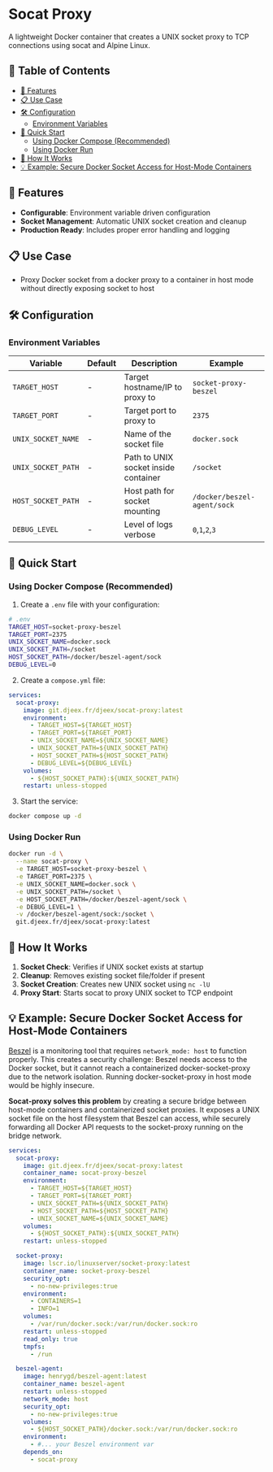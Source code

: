 # Socat Proxy

A lightweight Docker container that creates a UNIX socket proxy to TCP connections using socat and Alpine Linux.

## 📑 Table of Contents

- [🚀 Features](#-features)
- [📋 Use Case](#-use-case)
- [🛠️ Configuration](#️-configuration)
  - [Environment Variables](#environment-variables)
- [🚢 Quick Start](#-quick-start)
  - [Using Docker Compose (Recommended)](#using-docker-compose-recommended)
  - [Using Docker Run](#using-docker-run)
- [🔧 How It Works](#-how-it-works)
- [💡 Example: Secure Docker Socket Access for Host-Mode Containers](#-example-secure-docker-socket-access-for-host-mode-containers)

## 🚀 Features

- **Configurable**: Environment variable driven configuration
- **Socket Management**: Automatic UNIX socket creation and cleanup
- **Production Ready**: Includes proper error handling and logging

## 📋 Use Case

- Proxy Docker socket from a docker proxy to a container in host mode without directly exposing socket to host

## 🛠️ Configuration

### Environment Variables

| Variable | Default | Description | Example |
|----------|---------|-------------|---------|
| `TARGET_HOST` | - | Target hostname/IP to proxy to | `socket-proxy-beszel` |
| `TARGET_PORT` | - | Target port to proxy to | `2375` |
| `UNIX_SOCKET_NAME` | - | Name of the socket file | `docker.sock` |
| `UNIX_SOCKET_PATH` | - | Path to UNIX socket inside container | `/socket` |
| `HOST_SOCKET_PATH` | - | Host path for socket mounting | `/docker/beszel-agent/sock` |
| `DEBUG_LEVEL` | - | Level of logs verbose | `0`,`1`,`2`,`3`  |

## 🚢 Quick Start

### Using Docker Compose (Recommended)

1. Create a `.env` file with your configuration:
```bash
# .env
TARGET_HOST=socket-proxy-beszel
TARGET_PORT=2375
UNIX_SOCKET_NAME=docker.sock
UNIX_SOCKET_PATH=/socket
HOST_SOCKET_PATH=/docker/beszel-agent/sock
DEBUG_LEVEL=0
```

2. Create a `compose.yml` file:
```yaml
services:
  socat-proxy:
    image: git.djeex.fr/djeex/socat-proxy:latest
    environment:
      - TARGET_HOST=${TARGET_HOST}
      - TARGET_PORT=${TARGET_PORT}
      - UNIX_SOCKET_NAME=${UNIX_SOCKET_NAME}
      - UNIX_SOCKET_PATH=${UNIX_SOCKET_PATH}
      - HOST_SOCKET_PATH=${HOST_SOCKET_PATH}
      - DEBUG_LEVEL=${DEBUG_LEVEL}
    volumes:
      - ${HOST_SOCKET_PATH}:${UNIX_SOCKET_PATH}
    restart: unless-stopped
```

3. Start the service:
```bash
docker compose up -d
```

### Using Docker Run

```bash
docker run -d \
  --name socat-proxy \
  -e TARGET_HOST=socket-proxy-beszel \
  -e TARGET_PORT=2375 \
  -e UNIX_SOCKET_NAME=docker.sock \
  -e UNIX_SOCKET_PATH=/socket \
  -e HOST_SOCKET_PATH=/docker/beszel-agent/sock \
  -e DEBUG_LEVEL=1 \
  -v /docker/beszel-agent/sock:/socket \
  git.djeex.fr/djeex/socat-proxy:latest
```

## 🔧 How It Works

1. **Socket Check**: Verifies if UNIX socket exists at startup
2. **Cleanup**: Removes existing socket file/folder if present
3. **Socket Creation**: Creates new UNIX socket using `nc -lU`
4. **Proxy Start**: Starts socat to proxy UNIX socket to TCP endpoint

## 💡 Example: Secure Docker Socket Access for Host-Mode Containers

[Beszel](https://beszel.dev/) is a monitoring tool that requires `network_mode: host` to function properly. This creates a security challenge: Beszel needs access to the Docker socket, but it cannot reach a containerized docker-socket-proxy due to the network isolation. Running docker-socket-proxy in host mode would be highly insecure.

**Socat-proxy solves this problem** by creating a secure bridge between host-mode containers and containerized socket proxies. It exposes a UNIX socket file on the host filesystem that Beszel can access, while securely forwarding all Docker API requests to the socket-proxy running on the bridge network.

```yaml
services:
  socat-proxy:
    image: git.djeex.fr/djeex/socat-proxy:latest
    container_name: socat-proxy-beszel
    environment:
      - TARGET_HOST=${TARGET_HOST}
      - TARGET_PORT=${TARGET_PORT}
      - UNIX_SOCKET_PATH=${UNIX_SOCKET_PATH}
      - HOST_SOCKET_PATH=${HOST_SOCKET_PATH}
      - UNIX_SOCKET_NAME=${UNIX_SOCKET_NAME}
    volumes:
      - ${HOST_SOCKET_PATH}:${UNIX_SOCKET_PATH}
    restart: unless-stopped

  socket-proxy:
    image: lscr.io/linuxserver/socket-proxy:latest
    container_name: socket-proxy-beszel
    security_opt:
      - no-new-privileges:true
    environment:
      - CONTAINERS=1
      - INFO=1
    volumes:
      - /var/run/docker.sock:/var/run/docker.sock:ro
    restart: unless-stopped
    read_only: true
    tmpfs:
      - /run

  beszel-agent:
    image: henrygd/beszel-agent:latest
    container_name: beszel-agent
    restart: unless-stopped
    network_mode: host
    security_opt:
      - no-new-privileges:true
    volumes:
      - ${HOST_SOCKET_PATH}/docker.sock:/var/run/docker.sock:ro
    environment:
      - #... your Beszel environment var 
    depends_on:
      - socat-proxy
```

